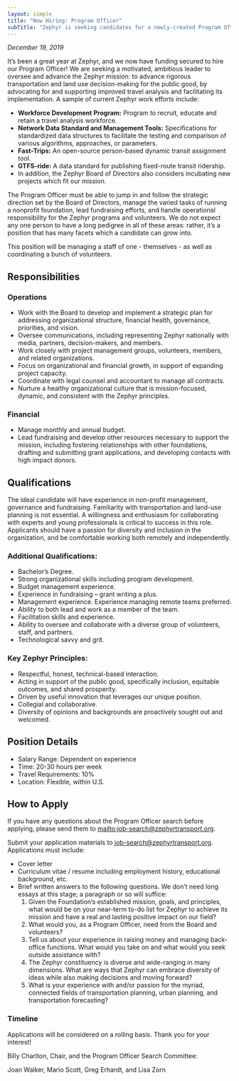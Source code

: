 ```yaml
---
layout: simple
title: "Now Hiring: Program Officer"
subTitle: "Zephyr is seeking candidates for a newly-created Program Officer position"
---
```


*December 19, 2019*

It’s been a great year at Zephyr, and we now have funding secured to hire our Program Officer! We are seeking a motivated, ambitious leader to oversee and advance the Zephyr mission: to advance rigorous transportation and land use decision-making for the public good, by advocating for and supporting improved travel analysis and facilitating its implementation. A sample of current Zephyr work efforts include:

- **Workforce Development Program:**  Program to recruit, educate and retain a travel analysis workforce.
- **Network Data Standard and Management Tools:** Specifications for standardized data structures to facilitate the testing and comparison of various algorithms, approaches, or parameters.
- **Fast-Trips:** An open-source person-based dynamic transit assignment tool.
- **GTFS-ride:** A data standard for publishing fixed-route transit ridership.
- In addition, the Zephyr Board of Directors also considers incubating new projects which fit our mission.

The Program Officer must be able to jump in and follow the strategic direction set by the Board of Directors, manage the varied tasks of running a nonprofit foundation, lead fundraising efforts, and handle operational responsibility for the Zephyr programs and volunteers. We do not expect any one person to have a long pedigree in all of these areas: rather, it’s a position that has many facets which a candidate can grow into.

This position will be managing a staff of one - themselves - as well as coordinating a bunch of volunteers.

## Responsibilities

### Operations

- Work with the Board to develop and implement a strategic plan for addressing organizational structure, financial health, governance, priorities, and vision.
- Oversee communications, including representing Zephyr nationally with media, partners, decision-makers, and members.
- Work closely with project management groups, volunteers, members, and related organizations.
- Focus on organizational and financial growth, in support of expanding project capacity.
- Coordinate with legal counsel and accountant to manage all contracts.
- Nurture a healthy organizational culture that is mission-focused, dynamic, and consistent with the Zephyr principles.

### Financial

- Manage monthly and annual budget.
- Lead fundraising and develop other resources necessary to support the mission, including fostering relationships with other foundations, drafting and submitting grant applications, and developing contacts with high impact donors.

## Qualifications

The ideal candidate will have experience in non-profit management, governance and fundraising. Familiarity with transportation and land-use planning is not essential. A willingness and enthusiasm for collaborating with experts and young professionals is critical to success in this role. Applicants should have a passion for diversity and inclusion in the organization, and be comfortable working both remotely and independently.

### Additional Qualifications:

- Bachelor’s Degree.
- Strong organizational skills including program development.
- Budget management experience.
- Experience in fundraising – grant writing a plus.
- Management experience. Experience managing remote teams preferred.
- Ability to both lead and work as a member of the team.
- Facilitation skills and experience.
- Ability to oversee and collaborate with a diverse group of volunteers, staff, and partners.
- Technological savvy and grit.

### Key Zephyr Principles:

- Respectful, honest, technical-based interaction.
- Acting in support of the public good, specifically inclusion, equitable outcomes, and shared prosperity.
- Driven by useful innovation that leverages our unique position.
- Collegial and collaborative.
- Diversity of opinions and backgrounds are proactively sought out and welcomed.

## Position Details

- Salary Range: Dependent on experience
- Time: 20-30 hours per week
- Travel Requirements: 10%
- Location: Flexible, within U.S.

## How to Apply

If you have any questions about the Program Officer search before applying, please send them to <mailto:job-search@zephyrtransport.org>.

Submit your application materials to job-search@zephyrtransport.org. Applications must include:

- Cover letter
- Curriculum vitae / resume including employment history, educational background, etc.
- Brief written answers to the following questions. We don’t need long essays at this stage; a paragraph or so will suffice:
  1. Given the Foundation’s established mission, goals, and principles, what would be on your near-term to-do list for Zephyr to achieve its mission and have a real and lasting positive impact on our field?
  2. What would you, as a Program Officer, need from the Board and volunteers?
  3. Tell us about your experience in raising money and managing back-office functions. What would you take on and what would you seek outside assistance with?
  4. The Zephyr constituency is diverse and wide-ranging in many dimensions. What are ways that Zephyr can embrace diversity of ideas while also making decisions and moving forward?
  5. What is your experience with and/or passion for the myriad, connected fields of transportation planning, urban planning, and transportation forecasting?

### Timeline

Applications will be considered on a rolling basis. Thank you for your interest!

Billy Charlton, Chair, and the Program Officer Search Committee:

Joan Walker, Mario Scott, Greg Erhardt, and Lisa Zorn

<br/><br/><br/><br/><br/>
